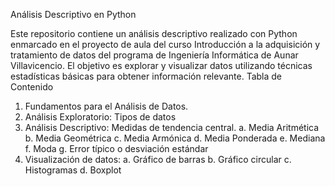 Análisis Descriptivo en Python

Este repositorio contiene un análisis descriptivo realizado con Python enmarcado en el
proyecto de aula del curso Introducción a la adquisición y tratamiento de datos del
programa de Ingeniería Informática de Aunar Villavicencio.
El objetivo es explorar y visualizar datos utilizando técnicas estadísticas básicas para
obtener información relevante.
Tabla de Contenido
1. Fundamentos para el Análisis de Datos.
2. Análisis Exploratorio: Tipos de datos
3. Análisis Descriptivo: Medidas de tendencia central.
a. Media Aritmética
b. Media Geométrica
c. Media Armónica
d. Media Ponderada
e. Mediana
f. Moda
g. Error típico o desviación estándar
4. Visualización de datos:
a. Gráfico de barras
b. Gráfico circular
c. Histogramas
d. Boxplot 
